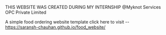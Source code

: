 THIS WEBSITE WAS CREATED DURING MY INTERNSHIP @Myknot Services OPC Private Limited

A simple food ordering website template
click here to visit -- https://saransh-chauhan.github.io/food_website/
